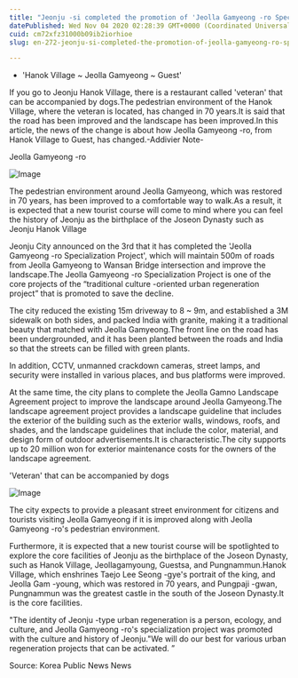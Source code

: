 ```yaml
---
title: "Jeonju -si completed the promotion of 'Jeolla Gamyeong -ro Specialization Project'"
datePublished: Wed Nov 04 2020 02:28:39 GMT+0000 (Coordinated Universal Time)
cuid: cm72xfz31000b09ib2iorhioe
slug: en-272-jeonju-si-completed-the-promotion-of-jeolla-gamyeong-ro-specialization-project

---
```



- 'Hanok Village ~ Jeolla Gamyeong ~ Guest'

If you go to Jeonju Hanok Village, there is a restaurant called 'veteran' that can be accompanied by dogs.The pedestrian environment of the Hanok Village, where the veteran is located, has changed in 70 years.It is said that the road has been improved and the landscape has been improved.In this article, the news of the change is about how Jeolla Gamyeong -ro, from Hanok Village to Guest, has changed.-Addivier Note-

Jeolla Gamyeong -ro

![Image](https://cdn.hashnode.com/res/hashnode/image/upload/v1739426187334/b8b8af97-e743-4428-a624-efa7a95354da.jpeg)

The pedestrian environment around Jeolla Gamyeong, which was restored in 70 years, has been improved to a comfortable way to walk.As a result, it is expected that a new tourist course will come to mind where you can feel the history of Jeonju as the birthplace of the Joseon Dynasty such as Jeonju Hanok Village

Jeonju City announced on the 3rd that it has completed the 'Jeolla Gamyeong -ro Specialization Project', which will maintain 500m of roads from Jeolla Gamyeong to Wansan Bridge intersection and improve the landscape.The Jeolla Gamyeong -ro Specialization Project is one of the core projects of the “traditional culture -oriented urban regeneration project” that is promoted to save the decline.

The city reduced the existing 15m driveway to 8 ~ 9m, and established a 3M sidewalk on both sides, and packed India with granite, making it a traditional beauty that matched with Jeolla Gamyeong.The front line on the road has been undergrounded, and it has been planted between the roads and India so that the streets can be filled with green plants.

In addition, CCTV, unmanned crackdown cameras, street lamps, and security were installed in various places, and bus platforms were improved.

At the same time, the city plans to complete the Jeolla Gamno Landscape Agreement project to improve the landscape around Jeolla Gamyeong.The landscape agreement project provides a landscape guideline that includes the exterior of the building such as the exterior walls, windows, roofs, and shades, and the landscape guidelines that include the color, material, and design form of outdoor advertisements.It is characteristic.The city supports up to 20 million won for exterior maintenance costs for the owners of the landscape agreement.

'Veteran' that can be accompanied by dogs

![Image](https://cdn.hashnode.com/res/hashnode/image/upload/v1739426189183/d6312894-91ba-4b52-a620-af062ced4a5e.jpeg)

The city expects to provide a pleasant street environment for citizens and tourists visiting Jeolla Gamyeong if it is improved along with Jeolla Gamyeong -ro's pedestrian environment.

Furthermore, it is expected that a new tourist course will be spotlighted to explore the core facilities of Jeonju as the birthplace of the Joseon Dynasty, such as Hanok Village, Jeollagamyoung, Guestsa, and Pungnammun.Hanok Village, which enshrines Taejo Lee Seong -gye's portrait of the king, and Jeolla Gam -young, which was restored in 70 years, and Pungpaji -gwan, Pungnammun was the greatest castle in the south of the Joseon Dynasty.It is the core facilities.

"The identity of Jeonju -type urban regeneration is a person, ecology, and culture, and Jeolla Gamyeong -ro's specialization project was promoted with the culture and history of Jeonju."We will do our best for various urban regeneration projects that can be activated. ”

Source: Korea Public News News